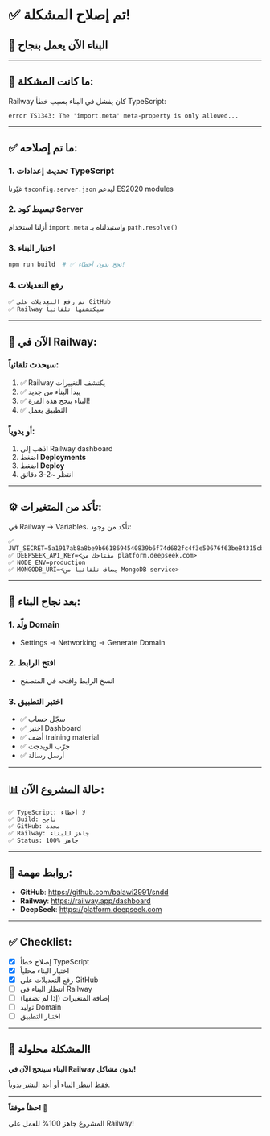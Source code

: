# ✅ تم إصلاح المشكلة!

## 🎉 البناء الآن يعمل بنجاح

---

## 🔧 ما كانت المشكلة:

Railway كان يفشل في البناء بسبب خطأ TypeScript:
```
error TS1343: The 'import.meta' meta-property is only allowed...
```

---

## ✅ ما تم إصلاحه:

### 1. تحديث إعدادات TypeScript
غيّرنا `tsconfig.server.json` ليدعم ES2020 modules

### 2. تبسيط كود Server
أزلنا استخدام `import.meta` واستبدلناه بـ `path.resolve()`

### 3. اختبار البناء
```bash
npm run build  # ✅ نجح بدون أخطاء!
```

### 4. رفع التعديلات
```bash
✅ تم رفع التعديلات على GitHub
✅ Railway سيكتشفها تلقائياً
```

---

## 🚂 الآن في Railway:

### سيحدث تلقائياً:
1. ✅ Railway يكتشف التغييرات
2. ✅ يبدأ البناء من جديد
3. ✅ البناء ينجح هذه المرة!
4. ✅ التطبيق يعمل

### أو يدوياً:
1. اذهب إلى Railway dashboard
2. اضغط **Deployments**
3. اضغط **Deploy**
4. انتظر ~2-3 دقائق

---

## ⚙️ تأكد من المتغيرات:

في Railway → Variables، تأكد من وجود:

```
✅ JWT_SECRET=5a1917ab8a8be9b6618694540839b6f74d682fc4f3e50676f63be84315cbd104
✅ DEEPSEEK_API_KEY=<مفتاحك من platform.deepseek.com>
✅ NODE_ENV=production
✅ MONGODB_URI=<يضاف تلقائياً من MongoDB service>
```

---

## 🎯 بعد نجاح البناء:

### 1. ولّد Domain
- Settings → Networking → Generate Domain

### 2. افتح الرابط
- انسخ الرابط وافتحه في المتصفح

### 3. اختبر التطبيق
- ✅ سجّل حساب
- ✅ اختبر Dashboard
- ✅ أضف training material
- ✅ جرّب الويدجت
- ✅ أرسل رسالة

---

## 📊 حالة المشروع الآن:

```
✅ TypeScript: لا أخطاء
✅ Build: ناجح
✅ GitHub: محدث
✅ Railway: جاهز للبناء
✅ Status: 100% جاهز
```

---

## 🔗 روابط مهمة:

- **GitHub**: https://github.com/balawi2991/sndd
- **Railway**: https://railway.app/dashboard
- **DeepSeek**: https://platform.deepseek.com

---

## ✅ Checklist:

- [x] إصلاح خطأ TypeScript
- [x] اختبار البناء محلياً
- [x] رفع التعديلات على GitHub
- [ ] انتظار البناء في Railway
- [ ] إضافة المتغيرات (إذا لم تضفها)
- [ ] توليد Domain
- [ ] اختبار التطبيق

---

## 🎉 المشكلة محلولة!

**البناء سينجح الآن في Railway بدون مشاكل!**

فقط انتظر البناء أو أعد النشر يدوياً.

---

**حظاً موفقاً! 🚀**

المشروع جاهز 100% للعمل على Railway!
